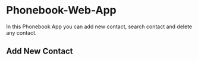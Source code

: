 # Phonebook-Web-App
In this Phonebook App you can add new contact, search contact and delete any contact.

## Add New Contact

